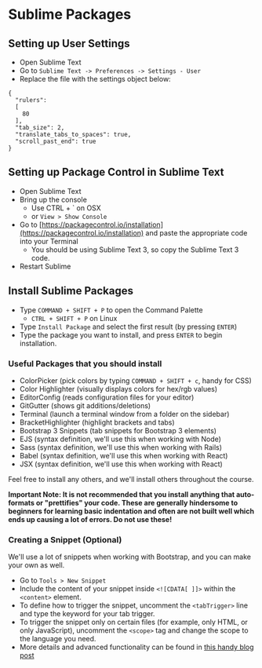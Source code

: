 # Sublime Packages

## Setting up User Settings

* Open Sublime Text
* Go to `Sublime Text -> Preferences -> Settings - User`
* Replace the file with the settings object below:

```text
{
  "rulers":
  [
    80
  ],
  "tab_size": 2,
  "translate_tabs_to_spaces": true,
  "scroll_past_end": true
}
```

## Setting up Package Control in Sublime Text

* Open Sublime Text
* Bring up the console
  * Use CTRL + \` on OSX
  * or `View > Show Console`
* Go to [https://packagecontrol.io/installation](https://packagecontrol.io/installation) and paste the appropriate code into your Terminal
  * You should be using Sublime Text 3, so copy the Sublime Text 3 code.
* Restart Sublime

## Install Sublime Packages

* Type `COMMAND + SHIFT + P` to open the Command Palette
  * `CTRL + SHIFT + P` on Linux
* Type `Install Package` and select the first result \(by pressing `ENTER`\)
* Type the package you want to install, and press `ENTER` to begin installation.

### Useful Packages that you should install

* ColorPicker \(pick colors by typing `COMMAND + SHIFT + c`, handy for CSS\)
* Color Highlighter \(visually displays colors for hex/rgb values\)
* EditorConfig \(reads configuration files for your editor\)
* GitGutter \(shows git additions/deletions\)
* Terminal \(launch a terminal window from a folder on the sidebar\)
* BracketHighlighter \(highlight brackets and tabs\)
* Bootstrap 3 Snippets \(tab snippets for Bootstrap 3 elements\)
* EJS \(syntax definition, we'll use this when working with Node\)
* Sass \(syntax definition, we'll use this when working with Rails\)
* Babel \(syntax definition, we'll use this when working with React\)
* JSX \(syntax definition, we'll use this when working with React\)

Feel free to install any others, and we'll install others throughout the course.

**Important Note: It is not recommended that you install anything that auto-formats or "prettifies" your code. These are generally hindersome to beginners for learning basic indentation and often are not built well which ends up causing a lot of errors. Do not use these!**

### Creating a Snippet \(Optional\)

We'll use a lot of snippets when working with Bootstrap, and you can make your own as well.

* Go to `Tools > New Snippet`
* Include the content of your snippet inside `<![CDATA[ ]]>` within the `<content>` element.
* To define how to trigger the snippet, uncomment the `<tabTrigger>` line and type the keyword for your tab trigger.
* To trigger the snippet only on certain files \(for example, only HTML, or only JavaScript\), uncomment the `<scope>` tag and change the scope to the language you need.
* More details and advanced functionality can be found in [this handy blog post](http://www.hongkiat.com/blog/sublime-code-snippets/)

